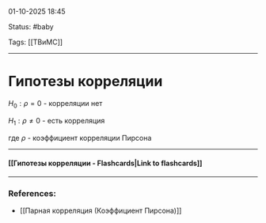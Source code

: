 
01-10-2025 18:45

Status: #baby

Tags: [[ТВиМС]]

---
# Гипотезы корреляции

$H_0: ρ = 0$     -   корреляции нет

$H_1: ρ \ne 0$        - есть корреляция

где $\rho$ - коэффициент корреляции Пирсона

----
#### [[Гипотезы корреляции - Flashcards|Link to flashcards]]



---
### References:

- [[Парная корреляция (Коэффициент Пирсона)]]